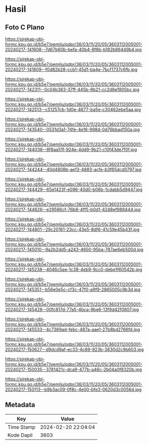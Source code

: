 # Hasil

## Foto C Plano

https://sirekap-obj-formc.kpu.go.id/b5e7/pemilu/pdpr/36/03/11/20/05/3603112005001-20240217-141608--7d67b60b-befa-40b4-8f8b-b182b86449b4.jpg

https://sirekap-obj-formc.kpu.go.id/b5e7/pemilu/pdpr/36/03/11/20/05/3603112005001-20240217-141809--f0d82b28-ccb1-45d1-ba4e-7bcf1737c6fb.jpg

https://sirekap-obj-formc.kpu.go.id/b5e7/pemilu/pdpr/36/03/11/20/05/3603112005001-20240217-142311--0c04b383-37ff-445b-9b21-cc2d8e1905bc.jpg

https://sirekap-obj-formc.kpu.go.id/b5e7/pemilu/pdpr/36/03/11/20/05/3603112005001-20240217-142513--c51257cb-1d0e-4677-ba5e-c30462ebe5aa.jpg

https://sirekap-obj-formc.kpu.go.id/b5e7/pemilu/pdpr/36/03/11/20/05/3603112005001-20240217-143540--0531d3a1-74fe-4e16-998d-0d76bbad150a.jpg

https://sirekap-obj-formc.kpu.go.id/b5e7/pemilu/pdpr/36/03/11/20/05/3603112005001-20240217-144038--8f8aa51f-924e-4dd9-9b21-c10f43de7f0f.jpg

https://sirekap-obj-formc.kpu.go.id/b5e7/pemilu/pdpr/36/03/11/20/05/3603112005001-20240217-144244--40d4808b-ae13-4883-acfe-b3f65dcd0797.jpg

https://sirekap-obj-formc.kpu.go.id/b5e7/pemilu/pdpr/36/03/11/20/05/3603112005001-20240217-144429--65e1423f-e096-40d0-b06b-1cdabb5d9447.jpg

https://sirekap-obj-formc.kpu.go.id/b5e7/pemilu/pdpr/36/03/11/20/05/3603112005001-20240217-144626--e29566cf-76b8-4ff5-b0d1-4248ef988444.jpg

https://sirekap-obj-formc.kpu.go.id/b5e7/pemilu/pdpr/36/03/11/20/05/3603112005001-20240217-144801--29c20161-23cc-43e5-8df6-41c59e45b43f.jpg

https://sirekap-obj-formc.kpu.go.id/b5e7/pemilu/pdpr/36/03/11/20/05/3603112005001-20240217-145010--9a2b2dd5-a243-4650-95ba-787ae6eb500d.jpg

https://sirekap-obj-formc.kpu.go.id/b5e7/pemilu/pdpr/36/03/11/20/05/3603112005001-20240217-145238--4046c5ae-1c38-4eb9-9cc0-debe1f60542b.jpg

https://sirekap-obj-formc.kpu.go.id/b5e7/pemilu/pdpr/36/03/11/20/05/3603112005001-20240217-145351--b56e0e5c-cf3c-47f0-a9f9-2865005c9b3d.jpg

https://sirekap-obj-formc.kpu.go.id/b5e7/pemilu/pdpr/36/03/11/20/05/3603112005001-20240217-145428--00fc817d-77a5-4bca-9be6-13f9d42f0807.jpg

https://sirekap-obj-formc.kpu.go.id/b5e7/pemilu/pdpr/36/03/11/20/05/3603112005001-20240217-145533--4c7369ad-febc-487a-aae1-27b8bd2766fd.jpg

https://sirekap-obj-formc.kpu.go.id/b5e7/pemilu/pdpr/36/03/11/20/05/3603112005001-20240217-150627--d9dcd9af-ec33-4c89-923b-3830d2c9b603.jpg

https://sirekap-obj-formc.kpu.go.id/b5e7/pemilu/pdpr/36/03/11/20/05/3603112005001-20240217-150035--3781421c-dca9-477b-a46c-2b04a0f8320b.jpg

https://sirekap-obj-formc.kpu.go.id/b5e7/pemilu/pdpr/36/03/11/20/05/3603112005001-20240217-150113--b9b3ac09-0f8c-4e00-bfe3-0620d3c0056d.jpg


## Metadata

| Key        | Value               |
| ---------- | ------------------- |
| Time Stamp | 2024-02-20 22:04:04 |
| Kode Dapil | 3603                |



